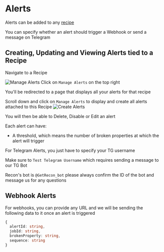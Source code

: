 # Alerts 

Alerts can be added to any [recipe](/recipes.html)

You can specify whether an alert should trigger a Webhook or send a message on Telegram

## Creating, Updating and Viewing Alerts tied to a Recipe

Navigate to a Recipe

![Manage Alerts](./images/alerts/manage-alerts.png)
Click on `Manage Alerts` on the top right

You'll be redirected to a page that displays all your alerts for that recipe

Scroll down and click on `Manage Alerts` to display and create all alerts attached to this Recipe
![Create Alerts](./images/alerts/create-alerts.png)

You will then be able to Delete, Disable or Edit an alert

Each alert can have:
- A threshold, which means the number of broken properties at which the alert will trigger

For Telegram Alerts, you just have to specify your TG username

Make sure to `Test Telegram Username` which requires sending a message to our TG Bot

Recon's bot is `@GetRecon_bot` please always confirm the ID of the bot and message us for any questions

## Webhook Alerts

For webhooks, you can provide any URL and we will be sending the following data to it once an alert is triggered

```typescript
{
  alertId: string,
  jobId: string,
  brokenProperty: string,
  sequence: string
}
```